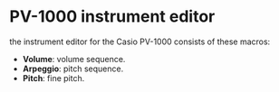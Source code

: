 # PV-1000 instrument editor

the instrument editor for the Casio PV-1000 consists of these macros:

- **Volume**: volume sequence.
- **Arpeggio**: pitch sequence.
- **Pitch**: fine pitch.
